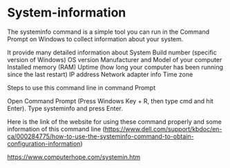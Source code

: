 # System-information


The systeminfo command is a simple tool you can run in the Command Prompt on Windows to collect information about your  system.

It provide many  detailed information about System
Build number (specific version of Windows)
OS version 
Manufacturer and Model of your computer
Installed memory (RAM)
Uptime (how long your computer has been running since the last restart)
IP address
Network adapter info
Time zone


Steps to use this command line in command Prompt

Open Command Prompt (Press Windows Key + R, then type cmd and hit Enter).
Type systeminfo and press Enter.


Here is the link of the website for using these command properly and some information of this command line (https://www.dell.com/support/kbdoc/en-ca/000284775/how-to-use-the-systeminfo-command-to-obtain-configuration-information)

https://www.computerhope.com/systemin.htm
